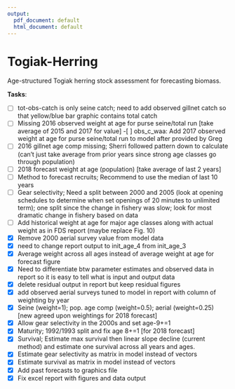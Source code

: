 ```yaml
---
output:
  pdf_document: default
  html_document: default
---
```

# Togiak-Herring
Age-structured Togiak herring stock assessment for forecasting biomass.  

**Tasks**:  
- [ ] tot-obs-catch is only seine catch; need to add observed gillnet catch so that yellow/blue bar graphic contains total catch 
- [ ] Missing 2016 observed weight at age for purse seine/total run [take average of 2015 and 2017 for value]   -[ ] obs_c_waa: Add 2017 observed weight at age for purse seine/total run to model after provided by Greg  
- [ ] 2016 gillnet age comp missing; Sherri followed pattern down to calculate (can’t just take average from         prior years since strong age classes go through population)  
- [ ] 2018 forecast weight at age (population) [take average of last 2 years]  
- [ ] Method to forecast recruits; Recommend to use the median of last 10 years  
- [ ] Gear selectivity; Need a split between 2000 and 2005 (look at opening schedules to determine when set openings of 20 minutes to unlimited term); one split since the change in fishery was slow; look for most dramatic change in fishery based on data  
- [ ] Add historical weight at age for major age classes along with actual weight as in FDS report (maybe replace Fig. 10)  
- [x] Remove 2000 aerial survey value from model data  
- [x] need to change report output to init_age_4 from init_age_3  
- [x] Average weight across all ages instead of average weight at age for forecast figure  
- [x] Need to differentiate btw parameter estimates and observed data in report so it is easy to tell what is input and output data  
- [x] delete residual output in report but keep residual figures  
- [x] add observed aerial surveys tuned to model in report with column of weighting by year  
- [x] Seine (weight=1); pop. age comp (weight=0.5); aerial (weight=0.25) [new agreed upon weightings for 2018 forecast]  
- [x] Allow gear selectivity in the 2000s and set age-9+=1  
- [x] Maturity; 1992/1993 split and fix age 8+=1 [for 2018 forecast]  
- [x] Survival; Estimate max survival then linear slope decline (current method) and estimate one survival across all years and ages.   
- [x] Estimate gear selectivity as matrix in model instead of vectors  
- [x] Estimate survival as matrix in model instead of vectors  
- [x] Add past forecasts to graphics file  
- [x] Fix excel report with figures and data output  
